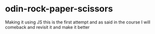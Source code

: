 # odin-rock-paper-scissors
Making it using JS
this is the first attempt and as said in the course I will comeback and revisit it and make it better
